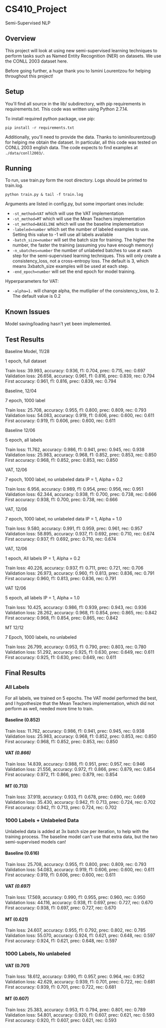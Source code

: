 # CS410_Project
Semi-Supervised NLP

## Overview

This project will look at using new semi-supervised learning techniques to perform tasks such as Named Entity Recognition (NER) on datasets. We use the CONLL 2003 dataset here.

Before going further, a huge thank you to Ismini Lourentzou for helping throughout this project!

## Setup

You'll find all source in the lib/ subdirectory, with pip requirements in requirements.txt. This code was written using Python 2.7.14.

To install required python package, use pip:

```
pip install -r requirements.txt
```

Additionally, you'll need to provide the data. Thanks to isminilourentzou@ for helping me obtain the dataset. In particular, all this code was tested on CONLL 2003 english data. The code expects to find examples at `./data/conll2003/`.

## Running

To run, use train.py form the root directory. Logs should be printed to train.log.

```
python train.py & tail -f train.log
```

Arguments are listed in config.py, but some important ones include:

*  `-st_method=VAT` which will use the VAT implementation
*  `-st_method=MT` which will use the Mean Teachers implementation
*  `-st_method=BASELINE` which will use the baseline implementation
*  `-labeled=number` which set the number of labeled examples to use. Setting this value to -1 will use all labels available
*  `-batch_size=number` will set the batch size for training. The higher the number, the faster the training (assuming you have enough memory)
*  `-n_ubatches=number` the number of unlabeled batches to use at each step for the semi-supervised learning techniques. This will only create a consistency_loss, not a cross-entropy loss. The default is 3, which means 3xbatch_size examples will be used at each step.
*  `-end_epoch=number` will set the end epoch for model training.

Hyperparameters for VAT:

*  `-alpha=1.` will change alpha, the mutliplier of the consistency_loss, to 2. The default value is 0.2

## Known Issues

Model saving/loading hasn't yet been implemented.

## Test Results

Baseline Model, 11/28

1 epoch, full dataset

Train loss: 39.993, accuracy: 0.936, f1: 0.704, prec: 0.715, rec: 0.697
Validation loss: 26.658, accuracy: 0.961, f1: 0.816, prec: 0.839, rec: 0.794
First accuracy: 0.961, f1: 0.816, prec: 0.839, rec: 0.794


Baseline, 12/04

7 epoch, 1000 label

Train loss: 25.708, accuracy: 0.955, f1: 0.800, prec: 0.809, rec: 0.793
Validation loss: 54.083, accuracy: 0.919, f1: 0.606, prec: 0.600, rec: 0.611
First accuracy: 0.919, f1: 0.606, prec: 0.600, rec: 0.611

Baseline 12/06

5 epoch, all labels

Train loss: 11.762, accuracy: 0.986, f1: 0.941, prec: 0.945, rec: 0.938
Validation loss: 25.983, accuracy: 0.968, f1: 0.852, prec: 0.853, rec: 0.850
First accuracy: 0.968, f1: 0.852, prec: 0.853, rec: 0.850

VAT, 12/06

7 epoch, 1000 label, no unlabeled data
IP = 1, Alpha = 0.2

Train loss: 6.956, accuracy: 0.989, f1: 0.954, prec: 0.956, rec: 0.951
Validation loss: 62.344, accuracy: 0.938, f1: 0.700, prec: 0.738, rec: 0.666
First accuracy: 0.938, f1: 0.700, prec: 0.738, rec: 0.666

VAT, 12/06

7 epoch, 1000 label, no unlabeled data
IP = 1, Alpha = 1.0

Train loss: 9.580, accuracy: 0.991, f1: 0.959, prec: 0.961, rec: 0.957
Validation loss: 58.895, accuracy: 0.937, f1: 0.692, prec: 0.710, rec: 0.674
First accuracy: 0.937, f1: 0.692, prec: 0.710, rec: 0.674

VAT, 12/06

1 epoch, All labels
IP = 1, Alpha = 0.2

Train loss: 40.226, accuracy: 0.937, f1: 0.711, prec: 0.721, rec: 0.706
Validation loss: 26.973, accuracy: 0.960, f1: 0.813, prec: 0.836, rec: 0.791
First accuracy: 0.960, f1: 0.813, prec: 0.836, rec: 0.791

VAT 12/06

5 epoch, all labels
IP = 1, Alpha = 1.0

Train loss: 10.425, accuracy: 0.986, f1: 0.939, prec: 0.943, rec: 0.936
Validation loss: 28.262, accuracy: 0.968, f1: 0.854, prec: 0.865, rec: 0.842
First accuracy: 0.968, f1: 0.854, prec: 0.865, rec: 0.842

MT 12/12

7 Epoch, 1000 labels, no unlabeled

Train loss: 26.799, accuracy: 0.953, f1: 0.790, prec: 0.803, rec: 0.780
Validation loss: 51.292, accuracy: 0.925, f1: 0.630, prec: 0.649, rec: 0.611
First accuracy: 0.925, f1: 0.630, prec: 0.649, rec: 0.611


## Final Results

### All Labels

For all labels, we trained on 5 epochs. The VAT model performed the best, and I hypothesize that the Mean Teachers implementation, which did not perform as well, needed more time to train.

#### Baseline (0.852)
Train loss: 11.762, accuracy: 0.986, f1: 0.941, prec: 0.945, rec: 0.938
Validation loss: 25.983, accuracy: 0.968, f1: 0.852, prec: 0.853, rec: 0.850
First accuracy: 0.968, f1: 0.852, prec: 0.853, rec: 0.850

#### VAT *(0.866)*
Train loss: 14.839, accuracy: 0.988, f1: 0.951, prec: 0.957, rec: 0.946
Validation loss: 21.556, accuracy: 0.972, f1: 0.866, prec: 0.879, rec: 0.854
First accuracy: 0.972, f1: 0.866, prec: 0.879, rec: 0.854

#### MT (0.713)
Train loss: 37.919, accuracy: 0.933, f1: 0.678, prec: 0.690, rec: 0.669
Validation loss: 35.430, accuracy: 0.942, f1: 0.713, prec: 0.724, rec: 0.702
First accuracy: 0.942, f1: 0.713, prec: 0.724, rec: 0.702

### 1000 Labels + Unlabeled Data

Unlabeled data is added at 3x batch size per iteration, to help with the training process. The baseline model can't use that extra data, but the two semi-supervised models can!

#### Baseline (0.616)
Train loss: 25.708, accuracy: 0.955, f1: 0.800, prec: 0.809, rec: 0.793
Validation loss: 54.083, accuracy: 0.919, f1: 0.606, prec: 0.600, rec: 0.611
First accuracy: 0.919, f1: 0.606, prec: 0.600, rec: 0.611

#### VAT *(0.697)*
Train loss: 17.569, accuracy: 0.990, f1: 0.955, prec: 0.960, rec: 0.950
Validation loss: 44.116, accuracy: 0.938, f1: 0.697, prec: 0.727, rec: 0.670
First accuracy: 0.938, f1: 0.697, prec: 0.727, rec: 0.670

#### MT (0.621)
Train loss: 24.607, accuracy: 0.955, f1: 0.792, prec: 0.802, rec: 0.785
Validation loss: 55.070, accuracy: 0.924, f1: 0.621, prec: 0.648, rec: 0.597
First accuracy: 0.924, f1: 0.621, prec: 0.648, rec: 0.597

### 1000 Labels, No unlabeled

#### VAT (0.701)
Train loss: 18.612, accuracy: 0.990, f1: 0.957, prec: 0.964, rec: 0.952
Validation loss: 42.629, accuracy: 0.939, f1: 0.701, prec: 0.722, rec: 0.681
First accuracy: 0.939, f1: 0.701, prec: 0.722, rec: 0.681

#### MT (0.607)
Train loss: 25.383, accuracy: 0.953, f1: 0.794, prec: 0.801, rec: 0.789
Validation loss: 54.801, accuracy: 0.920, f1: 0.607, prec: 0.621, rec: 0.593
First accuracy: 0.920, f1: 0.607, prec: 0.621, rec: 0.593

